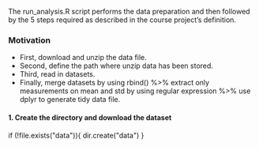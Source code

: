 The run_analysis.R script performs the data preparation and then followed by the 5 steps required as described in the course project’s definition.

### Motivation
- First, download and unzip the data file.
- Second, define the path where unzip data has been stored.
- Third, read in datasets.
- Finally, merge datasets by using rbind() %>% extract only measurements on mean and std by using regular expression %>% use dplyr to  generate tidy data file.


#### 1. Create the directory and download the dataset

if (!file.exists("data")){
        dir.create("data")
}










